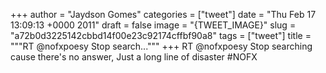 
+++
author = "Jaydson Gomes"
categories = ["tweet"]
date = "Thu Feb 17 13:09:13 +0000 2011"
draft = false
image = "{TWEET_IMAGE}"
slug = "a72b0d3225142cbbd14f00e23c92174cffbf90a8"
tags = ["tweet"]
title = """RT @nofxpoesy Stop search..."""
+++
RT @nofxpoesy Stop searching cause there's no answer, Just a long line of disaster #NOFX
